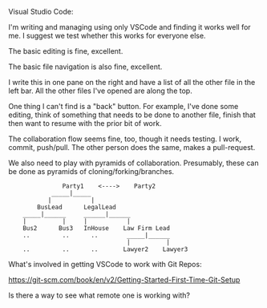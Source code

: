 Visual Studio Code:

I'm writing and managing using only VSCode and finding it works well for me.  I suggest we test whether this works for everyone else.  

The basic editing is fine, excellent. 

The basic file navigation is also fine, excellent. 

I write this in one pane on the right and have a list of all the other file in the left bar.  All the other files I've opened are along the top. 

One thing I can't find is a "back" button.  For example, I've done some editing, think of something that needs to be done to another file, finish that then want to resume with the prior bit of work. 

The collaboration flow seems fine, too, though it needs testing.  I work, commit, push/pull.  The other person does the same, makes a pull-request.  

We also need to play with pyramids of collaboration.  Presumably, these can be done as pyramids of cloning/forking/branches.


                   Party1    <---->    Party2
                _____|_____
               |           |
            BusLead      LegalLead 
        _____|______     ______|______
        |          |     |           |
        Bus2      Bus3   InHouse    Law Firm Lead
        ..         ..      ..        _____|______
                                     |          | 
        ..         ..      ..       Lawyer2    Lawyer3


What's involved in getting VSCode to work with Git Repos:

https://git-scm.com/book/en/v2/Getting-Started-First-Time-Git-Setup

Is there a way to see what remote one is working with?

